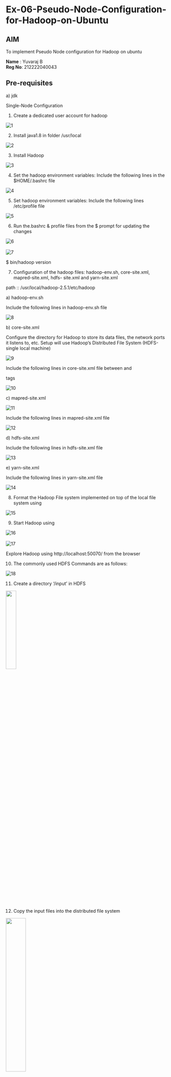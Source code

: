 # Ex-06-Pseudo-Node-Configuration-for-Hadoop-on-Ubuntu

## AIM

To implement Pseudo Node configuration for Hadoop on ubuntu


**Name** : Yuvaraj B<br>
**Reg No**: 212222040043


## Pre-requisites

a) jdk

Single-Node Configuration

1.	Create a dedicated user account for hadoop

![1](https://github.com/user-attachments/assets/92c1e563-c5f1-47fb-b37b-7d5e12b31164)

2.	Install java1.8 in folder /usr/local

![2](https://github.com/user-attachments/assets/5ea2d3ed-90dc-445a-bf33-c11e3cfc34a3)

3.	Install Hadoop

![3](https://github.com/user-attachments/assets/ffda2502-c6a3-4fd3-8295-9f3dfc1ba252)

4.	Set the hadoop environment variables: Include the following lines in the
$HOME/.bashrc file

![4](https://github.com/user-attachments/assets/d1c52226-f8dd-4d3f-b745-6c1691b8d064)

5.	Set hadoop environment variables: Include the following lines /etc/profile file

![5](https://github.com/user-attachments/assets/696d8da4-a010-4538-8b2e-4bc1ab00960a)

6.	Run the.bashrc & profile files from the $ prompt for updating the changes


![6](https://github.com/user-attachments/assets/77f349a6-4631-449e-bb03-b77c0f3ce87a) <br>
<br>![7](https://github.com/user-attachments/assets/99438a71-e073-46b2-ba1e-3188d2956b80)

$ bin/hadoop version	


7.	Configuration of the hadoop files: hadoop-env.sh, core-site.xml, mapred-site.xml, hdfs- site.xml and yarn-site.xml


path ::	/usr/local/hadoop-2.5.1/etc/hadoop

a)	hadoop-env.sh

Include the following lines in hadoop-env.sh file

![8](https://github.com/user-attachments/assets/c1b537c1-19ba-49fa-b30a-6ad3560fa72a)

b)	core-site.xml

Configure the directory for Hadoop to store its data files, the network ports it listens to, etc. Setup will use Hadoop’s Distributed File System (HDFS-single local machine)

![9](https://github.com/user-attachments/assets/b54388b5-4e27-4ca9-b226-4ea8b993f5a0)
 
Include the following lines in core-site.xml file between <configuration> and

</configuration> tags

![10](https://github.com/user-attachments/assets/ac0c1344-a0ed-4ab3-83f1-3ca31d59205a)

c)	mapred-site.xml
 
![11](https://github.com/user-attachments/assets/4e182fa8-e530-4eec-9b40-53a0a14777a0)

Include the following lines in mapred-site.xml file
 
![12](https://github.com/user-attachments/assets/d7412a43-c500-440a-8367-ebb97f11a15a)

d)	hdfs-site.xml

Include the following lines in hdfs-site.xml file

![13](https://github.com/user-attachments/assets/47b39cbc-7e8e-4a4b-9707-02422070ecda)

e)	yarn-site.xml

Include the following lines in yarn-site.xml file

![14](https://github.com/user-attachments/assets/35243557-25be-4468-b1d1-4686a61a9397)

8.	Format the Hadoop File system implemented on top of the local file system using

![15](https://github.com/user-attachments/assets/710df2f1-12ef-42cc-982b-ad37e4cb01fb)

9.	Start Hadoop using

![16](https://github.com/user-attachments/assets/ff41bcda-3e9a-450e-bca8-bf8858207b39)<br>
<br>![17](https://github.com/user-attachments/assets/6012351c-93b9-4c43-b720-92e5d18728be)


Explore Hadoop using http://localhost:50070/ from the browser	
 
10.	The commonly used HDFS Commands are as follows:

![18](https://github.com/user-attachments/assets/df6d34e4-5229-4464-906c-66475a8f3989)

11.	Create a directory ‘/input’ in HDFS

<img src="https://github.com/user-attachments/assets/079d266e-6302-478c-8108-7123f6305ddc" width="25%" />


12.	Copy the input files into the distributed file system

<img src="https://github.com/user-attachments/assets/1070e89c-92c6-4085-ad95-c25cb42db862" width="35%" />


13.	Run some of the examples provided

<img src="https://github.com/user-attachments/assets/9652e89c-c5aa-46cb-bcdc-c2781c80f339" width="35%" />

14.	Examine the output files

<img src="https://github.com/user-attachments/assets/accab9ce-79e8-4533-a16e-c0e1108b5f47" width="35%" />


Copy the output files from the distributed file system to the local file system and examine them:

<img src="https://github.com/user-attachments/assets/674e4f4b-0690-4fbb-839f-482c618f738c" width="25%" />


or
View the output files on the distributed file system<br>
<img src="https://github.com/user-attachments/assets/4d69b5ba-c7d6-458d-a004-cb4296eaa228" width="25%" />



## Result:
Thus, the implementation of Pseudo Node configuration for Hadoop on ubuntu is successfully executed.

